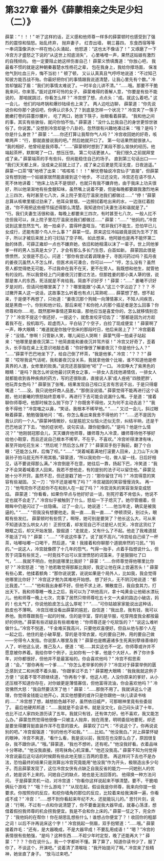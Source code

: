 # 第327章 番外《薛蒙相亲之失足少妇（二）》
薛蒙：“！！！”
听了这样的话，正义感和他师尊一样多的薛蒙顿时也感受到了强烈的震惊和恼怒。始乱终弃， 抛弃妻子， 红杏出墙， 朝三暮四， 东食西宿等等一串词藻像洪水一样在他心头涌起， 他怒道：“这也太不像话了！”
又琢磨了一下冷宫方才盛怒之下说的“从这世上彻底消失”， 心里咯噔一声，果然这姑娘有激烈的自残倾向。
他一定要阻止她这样伤害自己！
薛蒙义愤填膺道：“你放心吧， 我最看不惯的就是这种朝秦暮楚水性杨花之辈， 包在我身上，我给你撑场面， 保准他气到吐血三升，悔不当初！”
顿了顿， 又认认真真且气哼哼地说道：“不过知己知彼方能百战不殆。你最好把你们的事情跟我说道清楚，让我心里先有个数。”
冷宫却皱起了眉：“我们的事情太难说了。一时半会儿讲不清。”
“……哦。那要不干脆我来问，你来答。”面对这样可怜的女子， 薛蒙难得的善解人意，“你要是有些不能说的， 那咱就跳过，你看怎么样？”
冷宫想了想，点点头：“成。就这么着吧。”
这一会儿， 他们的咕咚锅和爆炒陆续也上来了。
两人边吃边聊， 薛蒙道：“你先说说你和你那个道侣吧，你俩认识多久了？到底是怎样一个状况？”
冷宫夹了一筷子脆嫩打卷的蒜薹炒腰片， 吃了两口，她放下筷子，抬眼看着薛蒙。
“我和他之间的事，其实有些骇俗，就问你怕不怕。”
薛蒙道：“没什么比我自己的身世更惊世骇俗了。你说罢。”
没想到冷宫却是个八卦的，忽然很有兴趣地凑过来：“哦？是吗？你是什么身世？”
薛蒙：“……你还打算让我帮你气人吗？”
冷宫收回她的好奇，咳嗽两声：“行，那就直接说我的吧。”
然后她就开口了。
第一句话果然就很骇人。
“我的相好，他曾经是我师尊。”
“……”薛蒙顿时想到了某段不那么愉快的经历。他端起茶杯，默默喝了一口，想压压惊。
第二句话更骇人。
“我们很久之前就拜堂成了亲。”
薛蒙端茶的手有些抖，但尚能稳住自己的场子。
直到第三句话出口——
“我们天天都上床，没成亲之前就上过了，成了亲之后更是荒淫无度，日夜逍遥。”
薛蒙一口茶“噗”地喷了出来：“咳咳咳！！！”
解忧卷轴说冷宫仙子“直接”，但薛蒙没有想到她一个姑娘家居然能直接到这个地步。
不过还没完，冷宫还在语不惊人死不休地讲着：“他床上功夫不是很好，也就只有我不嫌弃他，由于我床上功夫很好，所以他渐渐地有些食髓知味，虽然嘴上说着不要，但是每晚都要跟我激烈地来上三四次，有时甚至七八次，床上院子里花厅温泉池我们都做过……”
“停！”薛蒙总算从咳嗽里缓过劲来了，他耳朵冒烟，一边擦拭着呛出来的水，一边涨红着脸道，“你不用把这些细节描述得那么清楚。我知道你们夫妻生活和谐就是了。”
“行。我们夫妻生活很和谐，每晚上都要来三四次，有时甚至七八次，一般人扛不住但我可以，床上院子里花厅温泉池我们都做过……”
薛蒙：“……”
“他妈的。”冷宫说到这里忽然生气，她一拍桌子，震得杯盏哐当，“若非我们不能生，恐怕早已儿女成行，还能有那个鸟人什么事？”
薛蒙一怔。原来这位冷姑娘竟是因为生不了孩子，所以才被后来居上的刁妇钻了空子啊。
如此想来，他阿娘也是再不能怀第二胎的体质，可薛正雍却一点也不嫌弃她，依旧和她相濡以沫了一辈子。世上同他爹爹一样的男人当真是太少了，才会有那么多长门生怨，白首如新。
薛蒙因此很是愤愤然，又很是不忍心，问道：“那你有尝试着调理身子，寻医问药过吗？孤月夜的姜夜沉虽然人不怎么样，但医术尚可凑合，你可以——”
“哼，怎么没有？虽然旁人都觉得绝无可能，不过我命在我不在天，更不在旁人。我既想和他生，就管他有的没的。所以我曾经上门问姜夜沉讨要过方法，但那姓姜的那小美人犟的很，说那是害人的东西，死活就是不肯给我。简直不识好歹！”
薛蒙：“……”
姜曦不识好歹是对的，但请问他哪里美了？？？哪里能跟“小美人”这三个字沾边了？？？
不过撇开美人这一说话，这故事怎么听着也有点儿耳熟呢……
薛蒙想了想，想不起来，于是便不再想了，只劝道：“姜夜沉那个狗贼一向薄情寡义，不知人间疾苦，就是黑商一个。你别和他计较。那后来呢？和你抢人的那个插足者是怎么回事？你师尊和你……呃，既然那种事情还算和谐，那他应当是喜爱你的，怎么就移情别恋了？”
冷宫不提这个倒还好，一提这个，就愈发咬牙切齿了：“那都是因为对方趁着我不在，投机取巧，趁虚而入，平白钻了个空子，白捡了现成便宜！”
薛蒙啊了一声，睁大眼睛：“难道就是你独守空床的那段时日，他后来居上了？”
冷宫磨着牙：“没错。”
惨啊！只管新人笑，哪儿闻旧人哭啊！
薛蒙气得一拍桌子站起来：“他哪里是姜夜沉第二？他简直能和姜夜沉并驾齐驱！”
冷宫又好奇了，歪着头，长手指在桌上无意识地敲击着：“你好像很了解姜夜沉？你是他什么人？”
“……”薛蒙干巴巴地坐下了，给自己倒了杯茶，“我是他爹。”
冷宫：“？？？”
薛蒙：“哎呀我说气话呢，我和姜夜沉没关系，我就拿他做个比喻，谁不知道他是修真界的人渣，女修里的败类。”说完还恶狠狠地“呸”了一口。
冷宫睁大了紫黑色的眼睛：“是吗？我怎么听说他最讨厌男女之事，一排女人去找他递情信，一排女人就都能收到各种疾病的药方，写的还很耿直，直接说人家‘成人痤疮’’四肢肥胖‘，他玩弄女色吗？”
薛蒙张了张嘴，结果发现自己哑口无言有苦说不出，于是只得瘪嘴道：“……没。我只说他奸商人品差。”
“那倒没说错。”
薛蒙觉得不能再进行这个话题，他对姜曦的愤怒始终意难平，再进行下去可能会说漏什么嘴。于是道：“接着聊你师尊吧，他那时候怎么抛下你了？你既舍不得他，又为何不主动去追？”
“我舍不得他？”冷宫嗤之以鼻，“笑话，我根本不稀罕他。”
“……”
又过一会儿，斜过眼瞅着薛蒙，勉勉强强地问：“咳，你怎么看出来我舍不得他的？”
“……还不是因为我认识的一个人。”薛蒙神情微妙，似是尴尬又似恼火还似无奈，纠结半晌，还是干巴巴地说了下去，“他的症状吧，说句实话，跟你挺像的。”
“是吗？他是什么情况？”
“他刚弱冠那会儿，天天嫌弃他师尊，嫌师尊为人冷漠，嫌师尊待他不够好给他小鞋穿，而且还说自己根本不稀罕，不在乎，不喜欢。”
冷宫听得津津有味，甚至开始吃花生米：“然后呢？然后怎么样了？”
薛蒙双手抱于胸前，翻了个白眼：“还能怎么样，后悔了呗。”
“……”
“哭着喊着满地打滚要人回来，上刀山下火海装孙子拍马屁无所不用其极。”薛蒙道，“所以我劝你一句，做人留一线，日后好相见，话不要说得那么满。”
冷宫倒是不在意，她往后一靠，扬起下巴，冷笑道：“我才不会哭着喊着求人回来。我若不想他走，有的是别的法子可以留住他。”
薛蒙见她十分不开窍，虽然不忍，但还是戳了她一刀：“那你留住了吗？”
冷宫得意的笑容有些凝固。
又一刀：“你不还是被甩了吗？”
冷宫凝固的笑容慢慢消失。
再一刀：“他甩完你不还趁你不在和别人在一起了吗？”
冷宫消失的笑容渐渐变成怒焰。
薛蒙道：“你看看，如果你早点与他好好谈一谈，别死拧着不肯低头，他说不定也就不会走了。”
冷宫似乎被触到了什么，怒焰一下子熄灭了。她尽管绷着，但眼眸中仍是闪过了一丝隐痛。
过了一会儿，她说道：“……他当年走，确实是被我逼的。”
“……”
“但我没有想要他走。我一直……我一直……”
停顿须臾，别过头，眼眶有些发红。
薛蒙顿时有些慌了，啊呀，她可别是要哭了？他长这么大，可从来不知道该怎么哄女人的！
正担忧着，却发现自己不过是杞人忧天，冷宫这货红了眼眶之后，却又开始发狠，狠倔道：“走就走，又有什么了不起。他走了我难道就不能活了吗？”
薛蒙：“……”
“不说这件事了。说了就不高兴。”冷宫给自己续了一杯茶，咕嘟咕嘟一口喝干，然后道，“来！我接着和你聊那个道貌岸然的刁民。”
“妈的。”一说这人，冷宫就像攒了十几年的怨气，气得一抬手，点着手指想说什么，但苦于词藻有些贫乏，一时竟找不出可以宣泄愤怒的词藻来，于是狠狠吐了口气，“……我就不明白，他到底哪里比我好？”
薛蒙：“……你师尊觉得他哪里比你好？”
冷宫怒道：“他？他若敢觉得那厮比我好，我定让他在床上尝遍苦头！”
薛蒙有些心累，他揉着额角：“那你说说罢，说说如果是个局外人，比如我，我会觉得他哪里比你好？”
冷宫这才勉为其难地开始想。
想了好久，无不阴沉地说道：“都比我差。”
“……”
“他和我出身都不好。但他不求上进，懒散度日，我自食其力，打出天下。我和师尊睡一晚上之后，我可以为了哄他高兴，拿十吨黄金让他砸水漂玩儿。他和师尊一晚上七次，完事了居然只带师尊吃五十文一大桌的路边小破店，妈的！也太气了，你说他脸皮怎么这么厚呢？”
“……”可你姑娘家家能说出这种话，脸皮也不薄啊。
冷宫压根没看出薛蒙的尴尬，自信道：“我出息，我有钱，我可以养他。我师尊跟我在一起的时候，住的是华室，穿的是华服，吃穿用度我全都按最好的供他。”
薛蒙有些迟疑且有些艰难地：“你师尊还是个吃软饭的？”
“说这么难听做什么。”冷宫不悦道，“千金难买我高兴，只要他欢喜便好。但自从他与那个人在一起之后，他住的是小破草屋，穿的是寻常衣裳，吃的要自己种，用的要自己做——穷得令人发指。你说那人哪里及我？”
薛蒙也是瞧遍诸多生死离别孽缘善缘的人了，听他这么说，推己及人，便道：“呃……其实这也不一定。你师尊或许并不愿意被你养着。我给你举个例子，比如你有一个爹，他是个大好人，养了你许多年，对你都很好，但他并不是最富裕的。你会喜欢他吗？”
冷宫不假思索道：“会。”
“那你再有一个爹……”
“你怎么老举爹的例子？”冷宫对于薛蒙举例的匮乏感到丈二和尚摸不着头脑，“你跟爹过不去？”
薛蒙瞪大眼睛：“我我我就这例子方便！”说着不管不顾继续道，“你再有个爹，他这人吧，人没你原来的爹好，从小还压根不知道你存在，对你娘更是薄情寡信，但他富得流油，你会喜欢他吗？”
冷宫怫然大怒：“我自然要活烹了他！”
薛蒙：“……那倒不用了。我就讲这么个道理，你觉得金钱能让他开心，其实他想要的或许只是你跟他一块儿读读书啥的……”
冷宫想了想，越想脸色越不好，虽然依旧威严，可那眼神里竟有些委屈了。
最后他硬邦邦道：“……我就是不会读书，就是没文化，自己闷头读了十年，也比不过人家四处游历读了五年。我就只有钱，还有体力好。他不喜欢，我又能怎么办。”
薛蒙忽然觉得他很像一只被主人抛弃，抛在雨里，明明委屈地要死，却还是要坐得腰背挺直装作浑不在意的狼犬。
薛蒙叹了口气：“不说这个了。你再说说别的吧。”
冷宫倔强道：“别的他也不如我。”
“……比如。”
“他没我白。”
对上薛蒙怀疑的眼神，冷宫不爽道，“看什么看，我是说以前，我现在也没那么白了，原因很复杂，我不跟你讲。”
“哦。”薛蒙道，“我也不想听。还有呢。”
“他没我好看。衣着品味十分寒碜。”
“他没我直接。拐弯抹角心机深重。”
“他还没我高。”
薛蒙不知为何觉得冷宫说最后这句话的时候颇有些此地无银三百两的意思。
再这样问下去也不是办法，恐怕最终的结果只是测算出冷宫究竟能用“他没我”作为开头，极限造出多少句子。而且薛蒙发现了，这位冷宫女侠有点缺乏自我反省的能力——问她别人的优点，她是说不上来的。问她自己的缺点，她也是无法回答的。
他得换一种方法问问。
于是薛蒙灵机一动，对冷宫道：“你看你这样说起来不够清楚。要不，干脆咱俩玩个游戏？”
“哦？什么游戏？”
“从现在起，假设我是你师尊，我来向你提一些要求。你按照你的反应，和挖你墙角的那位的反应，比较着来给我演绎一遍，你看成不成？”
冷宫：“……想不到你看起来年纪不大，还挺能玩儿的。”
思忖片刻，说道：“行啊，不过有一点和你说清楚了，你不要垂涎我大器早成，就春心荡漾，想借着假扮我师尊的机会捞我便宜。我是不会和你上床的。”
薛蒙一怔之下，完全炸了：“我他妈的在帮你！你在胡思乱想些什么！谁想占你便宜了？！收回你的粗鄙之词！以后不许再说床这个字！”
冷宫挑起一侧眉，双手抱臂道：“……哦。”
薛蒙接着炸毛：“还有，是大器晚成，不是大器早成！不要乱用成语！”
“嗯？”冷宫的表情很有些勉强，“是吗？这种东西……不趁少年时定型，晚了还能再大？”
薛蒙：“？？？你在说什么，我一个字都听不懂。算了算了，知道你读书少了，服了你了，不谈这个，开演吧。”
说着清了清喉咙：“我开始提问了啊。”
冷宫来了些精神，她坐直了身子。
“放马过来吧。”
